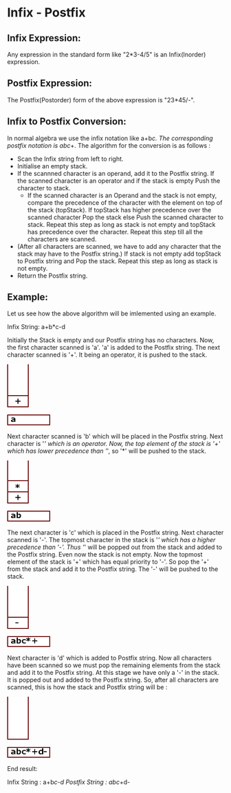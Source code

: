 Infix - Postfix
===============

Infix Expression:
-----------------

Any expression in the standard form like "2*3-4/5" is an Infix(Inorder)
expression.

Postfix Expression:
-------------------

The Postfix(Postorder) form of the above expression is "23*45/-".

Infix to Postfix Conversion:
----------------------------

In normal algebra we use the infix notation like a+b*c. The corresponding
postfix notation is abc*+. The algorithm for the conversion is as follows :

- Scan the Infix string from left to right.
- Initialise an empty stack.
- If the scannned character is an operand, add it to the Postfix string.
  If the scanned character is an operator and if the stack is empty Push
  the character to stack.
  - If the scanned character is an Operand and the stack is not empty,
    compare the precedence of the character with the element on top of
    the stack (topStack). If topStack has higher precedence over the
    scanned character Pop the stack else Push the scanned character to
    stack. Repeat this step as long as stack is not empty and topStack
    has precedence over the character.
  Repeat this step till all the characters are scanned.
- (After all characters are scanned, we have to add any character that the
  stack may have to the Postfix string.) If stack is not empty add topStack
  to Postfix string and Pop the stack. Repeat this step as long as stack is
  not empty.
- Return the Postfix string.

Example:
--------

Let us see how the above algorithm will be imlemented using an example.

Infix String: a+b*c-d

Initially the Stack is empty and our Postfix string has no characters. Now,
the first character scanned is 'a'. 'a' is added to the Postfix string. The
next character scanned is '+'. It being an operator, it is pushed to the stack.

![Stack](infix-postfix.stack.1.gif)

![Postfix String](infix-postfix.string.1.gif)

Next character scanned is 'b' which will be placed in the Postfix string.
Next character is '*' which is an operator. Now, the top element of the
stack is '+' which has lower precedence than '*', so '*' will be pushed
to the stack.

![Stack](infix-postfix.stack.2.gif)

![Postfix String](infix-postfix.string.2.gif)

The next character is 'c' which is placed in the Postfix string. Next character
scanned is '-'. The topmost character in the stack is '*' which has a higher
precedence than '-'. Thus '*' will be popped out from the stack and added to
the Postfix string. Even now the stack is not empty. Now the topmost element
of the stack is '+' which has equal priority to '-'. So pop the '+' from the
stack and add it to the Postfix string. The '-' will be pushed to the stack.

![Stack](infix-postfix.stack.3.gif)

![Postfix String](infix-postfix.string.3.gif)

Next character is 'd' which is added to Postfix string. Now all characters have
been scanned so we must pop the remaining elements from the stack and add it to
the Postfix string. At this stage we have only a '-' in the stack. It is popped
out and added to the Postfix string. So, after all characters are scanned, this
is how the stack and Postfix string will be :

![Stack](infix-postfix.stack.4.gif)

![Postfix String](infix-postfix.string.4.gif)


End result:

Infix String : a+b*c-d
Postfix String : abc*+d-
